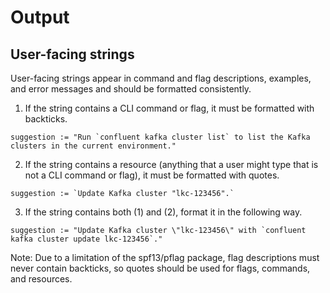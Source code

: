 # Output

## User-facing strings

User-facing strings appear in command and flag descriptions, examples, and error messages and should be formatted consistently.

1. If the string contains a CLI command or flag, it must be formatted with backticks.
```
suggestion := "Run `confluent kafka cluster list` to list the Kafka clusters in the current environment."
```

2. If the string contains a resource (anything that a user might type that is not a CLI command or flag), it must be formatted with quotes.
```
suggestion := `Update Kafka cluster "lkc-123456".`
```

3. If the string contains both (1) and (2), format it in the following way.
```
suggestion := "Update Kafka cluster \"lkc-123456\" with `confluent kafka cluster update lkc-123456`."
```

Note: Due to a limitation of the spf13/pflag package, flag descriptions must never contain backticks, so quotes should be used for flags, commands, and resources.
